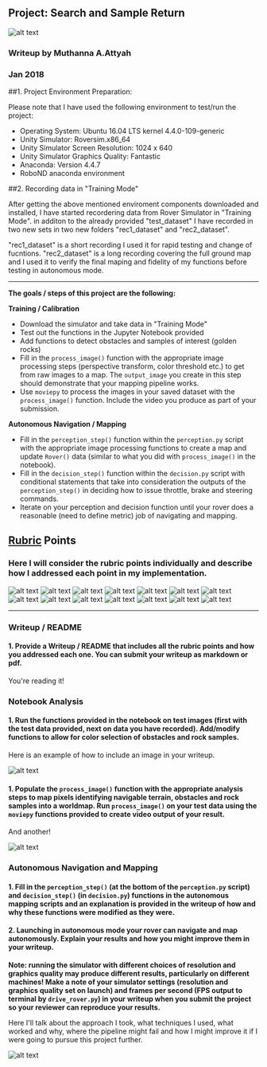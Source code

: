 [//]: # (Image References)

[image1]: ../misc/rover_image.jpg
[image2]: ../output/sample_img.jpg
[image3]: ../output/grid_img.jpg
[image4]: ../output/rock_img.jpg
[image5]: ../output/navi_w.jpg
[image6]: ../output/rock_w.jpg
[image7]: ../output/navi_t.jpg
[image8]: ../output/obst_t.jpg
[image9]: ../output/rock_t.jpg
[image10]: ../output/navi_wt.jpg
[image11]: ../output/obst_wt.jpg
[image12]: ../output/rock_wt.jpg
[image13]: ../output/map_img.jpg
[image14]: ../output/navi_rc.jpg
[image15]: ../output/tst_frame.jpg

## Project: Search and Sample Return
![alt text][image1]
### Writeup by Muthanna A.Attyah
### Jan 2018

##1. Project Environment Preparation:

Please note that I have used the following environment to test/run the project:

* Operating System: Ubuntu 16.04 LTS kernel 4.4.0-109-generic
* Unity Simulator: Roversim.x86_64 
* Unity Simulator Screen Resolution: 1024 x 640
* Unity Simulator Graphics Quality: Fantastic
* Anaconda: Version 4.4.7
* RoboND anaconda environment

##2. Recording data in "Training Mode"

After getting the above mentioned enviroment components downloaded and installed, I have started recordering data from Rover Simulator in "Training Mode". in additon to the already provided "test_dataset" I have recorded in two new sets in two new folders "rec1_dataset" and "rec2_dataset". 

"rec1_dataset" is a short recording I used it for rapid testing and change of fucntions. "rec2_dataset" is a long recording covering the full ground map and I used it to verify the final maping and fidelity of my functions before testing in autonomous mode.


---


**The goals / steps of this project are the following:**  

**Training / Calibration**  

* Download the simulator and take data in "Training Mode"
* Test out the functions in the Jupyter Notebook provided
* Add functions to detect obstacles and samples of interest (golden rocks)
* Fill in the `process_image()` function with the appropriate image processing steps (perspective transform, color threshold etc.) to get from raw images to a map.  The `output_image` you create in this step should demonstrate that your mapping pipeline works.
* Use `moviepy` to process the images in your saved dataset with the `process_image()` function.  Include the video you produce as part of your submission.

**Autonomous Navigation / Mapping**

* Fill in the `perception_step()` function within the `perception.py` script with the appropriate image processing functions to create a map and update `Rover()` data (similar to what you did with `process_image()` in the notebook). 
* Fill in the `decision_step()` function within the `decision.py` script with conditional statements that take into consideration the outputs of the `perception_step()` in deciding how to issue throttle, brake and steering commands. 
* Iterate on your perception and decision function until your rover does a reasonable (need to define metric) job of navigating and mapping.  



## [Rubric](https://review.udacity.com/#!/rubrics/916/view) Points
### Here I will consider the rubric points individually and describe how I addressed each point in my implementation.  



![alt text][image2]
![alt text][image3]
![alt text][image4]
![alt text][image5]
![alt text][image6]
![alt text][image7]
![alt text][image8]
![alt text][image9]
![alt text][image10]
![alt text][image11]
![alt text][image12]
![alt text][image13]
![alt text][image14]
![alt text][image15]

---
### Writeup / README

#### 1. Provide a Writeup / README that includes all the rubric points and how you addressed each one.  You can submit your writeup as markdown or pdf.  

You're reading it!

### Notebook Analysis
#### 1. Run the functions provided in the notebook on test images (first with the test data provided, next on data you have recorded). Add/modify functions to allow for color selection of obstacles and rock samples.
Here is an example of how to include an image in your writeup.

![alt text][image1]

#### 1. Populate the `process_image()` function with the appropriate analysis steps to map pixels identifying navigable terrain, obstacles and rock samples into a worldmap.  Run `process_image()` on your test data using the `moviepy` functions provided to create video output of your result. 
And another! 

![alt text][image2]
### Autonomous Navigation and Mapping

#### 1. Fill in the `perception_step()` (at the bottom of the `perception.py` script) and `decision_step()` (in `decision.py`) functions in the autonomous mapping scripts and an explanation is provided in the writeup of how and why these functions were modified as they were.


#### 2. Launching in autonomous mode your rover can navigate and map autonomously.  Explain your results and how you might improve them in your writeup.  

**Note: running the simulator with different choices of resolution and graphics quality may produce different results, particularly on different machines!  Make a note of your simulator settings (resolution and graphics quality set on launch) and frames per second (FPS output to terminal by `drive_rover.py`) in your writeup when you submit the project so your reviewer can reproduce your results.**

Here I'll talk about the approach I took, what techniques I used, what worked and why, where the pipeline might fail and how I might improve it if I were going to pursue this project further.  



![alt text][image3]


